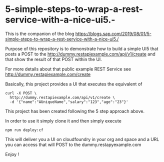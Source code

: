 # 5-simple-steps-to-wrap-a-rest-service-with-a-nice-ui5.-
This is the companion of the blog https://blogs.sap.com/2019/08/01/5-simple-steps-to-wrap-a-rest-service-with-a-nice-ui5./

Purpose of this repository is to demonstrate how to build a simple UI5 that posts a POST to the http://dummy.restapiexample.com/api/v1/create and that show the result of that POST within the UI.

For more details about that public example REST Service see http://dummy.restapiexample.com/create

Basically, this project provides a UI that executes the equivalent of

`````
curl -X POST \
  http://dummy.restapiexample.com/api/v1/create \
  -d '{"name":"AUniqueName","salary":"123","age":"23"}'
`````
This project has been created following the 5 step approach above.

In order to use it simply clone it and then simply execute

````
npm run deploy:cf
````

This will deliver you a UI on cloudfoundry in your org and space and a URL you can access that will POST to the 
dummy.restapyexample.com

Enjoy !
